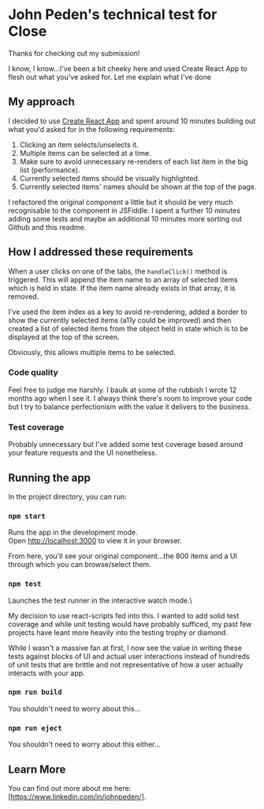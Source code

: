 # John Peden's technical test for Close

Thanks for checking out my submission!

I know, I know...I've been a bit cheeky here and used Create React App to flesh out what you've asked for. Let me explain what I've done

## My approach

I decided to use [Create React App](https://github.com/facebook/create-react-app) and spent around 10 minutes building out what you'd asked for in the following requirements:

1. Clicking an item selects/unselects it.
2. Multiple items can be selected at a time.
3. Make sure to avoid unnecessary re-renders of each list item in the big list (performance).
4. Currently selected items should be visually highlighted.
5. Currently selected items' names should be shown at the top of the page.

I refactored the original component a little but it should be very much recognisable to the component in JSFiddle. I spent a further 10 minutes adding some tests and maybe an additional 10 minutes more sorting out Github and this readme.

## How I addressed these requirements

When a user clicks on one of the tabs, the `handleClick()` method is triggered. This will append the item name to an array of selected items which is held in state. If the item name already exists in that array, it is removed.

I've used the item index as a key to avoid re-rendering, added a border to show the currently selected items (a11y could be improved) and then created a list of selected items from the object held in state which is to be displayed at the top of the screen.

Obviously, this allows multiple items to be selected.

### Code quality
Feel free to judge me harshly. I baulk at some of the rubbish I wrote 12 months ago when I see it. I always think there's room to improve your code but I try to balance perfectionism with the value it delivers to the business.

### Test coverage
Probably unnecessary but I've added some test coverage based around your feature requests and the UI nonetheless.

## Running the app

In the project directory, you can run:

### `npm start`

Runs the app in the development mode.\
Open [http://localhost:3000](http://localhost:3000) to view it in your browser.

From here, you'll see your original component...the 800 items and a UI through which you can browse/select them.

### `npm test`

Launches the test runner in the interactive watch mode.\

My decision to use react-scripts fed into this. I wanted to add solid test coverage and while unit testing would have probably sufficed, my past few projects have leant more heavily into the testing trophy or diamond.

While I wasn't a massive fan at first, I now see the value in writing these tests against blocks of UI and actual user interactions instead of hundreds of unit tests that are brittle and not representative of how a user actually interacts with your app.

### `npm run build`

You shouldn't need to worry about this...

### `npm run eject`

You shouldn't need to worry about this either...

## Learn More

You can find out more about me here: [https://www.linkedin.com/in/johnpeden/].

